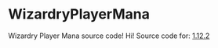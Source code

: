 # WizardryPlayerMana
Wizardry Player Mana source code! Hi!
Source code for: [1.12.2](https://github.com/ZettaSword/WizardryPlayerMana/tree/1.12.2)
